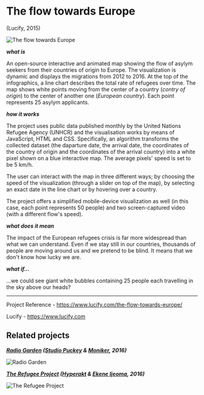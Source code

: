 # The flow towards Europe
(Lucify, 2015)

![The flow towards Europe](https://dublin.sciencegallery.com/trauma/assets/img/exhibits/the-flow-towards-europe.jpg)

***what is***

An open-source interactive and animated map showing the flow of asylym seekers from their countries of origin to Europe.
The visualization is dynamic and displays the migrations from 2012 to 2016. 
At the top of the infographics, a line chart describes the total rate of refugees over time. 
The map shows white points moving from the center of a country (*contry of origin*) to the center of another one (*European country*). 
Each point represents 25 asylym applicants.  

***how it works***

The project uses public data published monthly by the United Nations Refugee Agency (UNHCR) and the visualisation works by means of JavaScript, HTML and CSS. Specifically, an algorithm transforms the collected dataset (the daparture date, the arrival date, the coordinates of the country of origin and the coordinates of the arrival country) into a white pixel shown on a blue interactive map. The average pixels' speed is set to be 5 km/h.

The user can interact with the map in three different ways; by choosing the speed of the visualization (through a slider on top of the map), by selecting an exact date in the line chart or by hovering over a country.

The project offers a simplified mobile-device visualization as well (in this case, each point represents 50 people) and two screen-captured video (with a different flow's speed). 

***what does it mean***

The impact of the European refugees crisis is far more widespread than what we can understand.
Even if we stay still in our countries, thousands of people are moving around us and we pretend to be blind.
It means that we don't know how lucky we are.

***what if...***

...we could see giant white bubbles containing 25 people each travelling in the sky above our heads?

---

Project Reference - https://www.lucify.com/the-flow-towards-europe/

Lucify - https://www.lucify.com

## Related projects

***[Radio Garden](http://radio.garden) ([Studio Puckey](http://puckey.studio) & [Moniker](https://studiomoniker.com), 2016)***

![Radio Garden](http://www.creativeapplications.net/wp-content/uploads/2016/12/radio_garden_01-800x500.jpg)


***[The Refugee Project](http://www.therefugeeproject.org) ([Hyperakt](http://hyperakt.com) & [Ekene Ijeoma](http://ekeneijeoma.com), 2016)***

![The Refugee Project](https://s-media-cache-ak0.pinimg.com/originals/4b/68/80/4b6880f47f53efea12358cf5ff6e2269.jpg)
